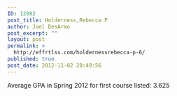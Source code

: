 ```yaml
---
ID: 12082
post_title: Holderness,Rebecca P
author: Joel DesArmo
post_excerpt: ""
layout: post
permalink: >
  http://effrtlss.com/holdernessrebecca-p-6/
published: true
post_date: 2012-11-02 20:49:56
---
```

<p>Average GPA in Spring 2012 for first course listed: 3.625</p>